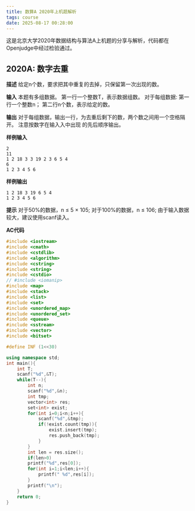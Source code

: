 ```yaml
---
title: 数算A 2020年上机题解析
tags: course
date: 2025-08-17 00:28:00
---
```


这是北京大学2020年数据结构与算法A上机题的分享与解析，代码都在Openjudge中经过检验通过。

## 2020A: 数字去重

**描述**
给定n个数，要求把其中重复的去掉，只保留第一次出现的数。

**输入**
本题有多组数据。
第⼀⾏一个整数T，表示数据组数。 对于每组数据:
第一⾏一个整数n；
第二⾏n个数，表示给定的数。

**输出**
对于每组数据，输出⼀行，为去重后剩下的数，两个数之间⽤⼀个空格隔开。
注意按数字在输⼊入中出现 的先后顺序输出。

**样例输入**

```
2
11
1 2 18 3 3 19 2 3 6 5 4
6
1 2 3 4 5 6
```

**样例输出**

```
1 2 18 3 19 6 5 4
1 2 3 4 5 6
```

**提示**
对于50%的数据，n ≤ 5 × 105;
对于100%的数据，n ≤ 106;
由于输入数据较大，建议使用scanf读入。

**AC代码**

```cpp
#include <iostream>
#include <cmath>
#include <cstdlib>
#include <algorithm>
#include <cstring>
#include <string>
#include <cstdio>
// #include <iomanip>
#include <map>
#include <stack>
#include <list>
#include <set>
#include <unordered_map>
#include <unordered_set>
#include <queue>
#include <sstream>
#include <vector>
#include <bitset>

#define INF (1<<30)

using namespace std;
int main(){
    int T;
    scanf("%d",&T);
    while(T--){
        int n;
        scanf("%d",&n);
        int tmp;
        vector<int> res;
        set<int> exist;
        for(int i=0;i<n;i++){
            scanf("%d",&tmp);
            if(!exist.count(tmp)){
                exist.insert(tmp);
                res.push_back(tmp);
            }
        }
        int len = res.size();
        if(len>0)
        printf("%d",res[0]);
        for(int i=1;i<len;i++){
            printf(" %d",res[i]);
        }
        printf("\n");
    }
    return 0;
}
```

